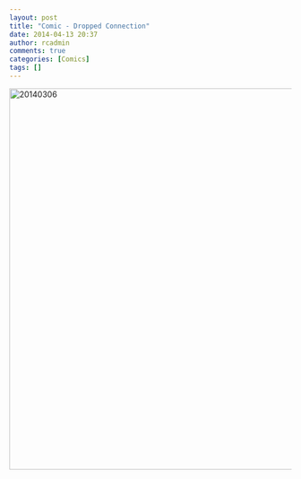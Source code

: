 ```yaml
---
layout: post
title: "Comic - Dropped Connection"
date: 2014-04-13 20:37
author: rcadmin
comments: true
categories: [Comics]
tags: []
---
```

<a href="http://bitsmack.com/wp/2014/04/13/comic-dropped-connection/attachment/20140306/" rel="attachment wp-att-2552"><img src="http://bitsmack.com/wp/wp-content/uploads/2014/04/20140306.jpg" alt="20140306" width="680" height="680" class="alignnone size-full wp-image-2552" /></a>
